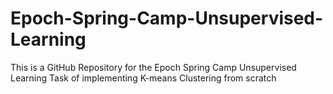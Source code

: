 # Epoch-Spring-Camp-Unsupervised-Learning
This is a GitHub Repository for the Epoch Spring Camp Unsupervised Learning Task of implementing K-means Clustering from scratch
